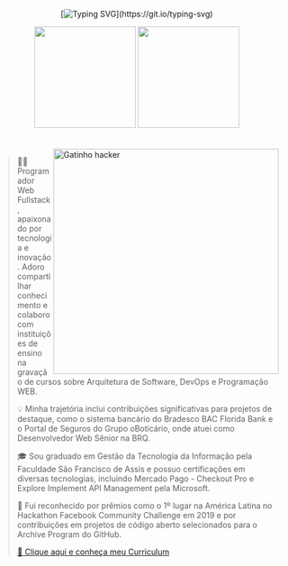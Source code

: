 <div align="center">
  
  [![Typing SVG](https://readme-typing-svg.herokuapp.com?color=%231EA11F&center=true&lines=Desenvolvedor+Full-Stack+Raiz!)](https://git.io/typing-svg)
  
  <img height="180em" src="https://github-readme-stats.vercel.app/api?username=rubensflinco&show_icons=true&theme=tokyonight&include_all_commits=true&count_private=true"/>
  <img height="180em" src="https://github-readme-stats.vercel.app/api/top-langs/?username=rubensflinco&layout=compact&langs_count=7&theme=tokyonight"/>
  <br/><br/><br/>
</div>

<img src="https://i.imgur.com/DYtMnkZ.gif" min-width="400px" max-width="400px" width="400px" align="right" alt="Gatinho hacker">

<p align="left"> 
  
> 👨‍💻 Programador Web Fullstack, apaixonado por tecnologia e inovação. Adoro compartilhar conhecimento e colaboro com instituições de ensino na gravação de cursos sobre Arquitetura de Software, DevOps e Programação WEB. 
> 
> 💡 Minha trajetória inclui contribuições significativas para projetos de destaque, como o sistema bancário do Bradesco BAC Florida Bank e o Portal de Seguros do Grupo oBoticário, onde atuei como Desenvolvedor Web Sênior na BRQ. 
> 
> 🎓 Sou graduado em Gestão da Tecnologia da Informação pela Faculdade São Francisco de Assis e possuo certificações em diversas tecnologias, incluindo Mercado Pago - Checkout Pro e Explore Implement API Management pela Microsoft. 
> 
> 🌟 Fui reconhecido por prêmios como o 1º lugar na América Latina no Hackathon Facebook Community Challenge em 2019 e por contribuições em projetos de código aberto selecionados para o Archive Program do GitHub. 
> 
> [📄 Clique aqui e conheça meu Curriculum](https://github.com/rubensflinco/Curriculo/tree/master)
</p>

